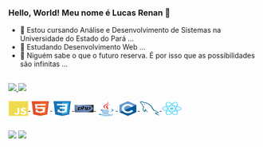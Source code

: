 ### Hello, World! Meu nome é Lucas Renan 👋


- 🔭 Estou cursando Análise e Desenvolvimento de Sistemas na Universidade do Estado do Pará ...
- 🤔 Estudando Desenvolvimento Web ...
- 💬 Niguém sabe o que o futuro reserva. É por isso que as possibilidades são infinitas ...
##

<div>
  <a href="https://github.com/luk3mn">
  <img height="180em" src="https://github-readme-stats.vercel.app/api?username=luk3mn&show_icons=true&theme=dracula&include_all_commits=true&count_private=true"/>
  <img height="180em" src="https://github-readme-stats.vercel.app/api/top-langs/?username=luk3mn&layout=compact&langs_count=7&theme=dracula"/>
</div>
  
<div style="display: inline_block"><br>
  <img align="center" alt="Luke-Js" height="30" width="40" src="https://raw.githubusercontent.com/devicons/devicon/master/icons/javascript/javascript-plain.svg">
  <img align="center" alt="Luke-HTML" height="30" width="40" src="https://raw.githubusercontent.com/devicons/devicon/master/icons/html5/html5-original.svg">
  <img align="center" alt="Luke-CSS" height="30" width="40" src="https://raw.githubusercontent.com/devicons/devicon/master/icons/css3/css3-original.svg">
  <img align="center" alt="Luke-PHP" height="30" width="40" src="https://raw.githubusercontent.com/devicons/devicon/master/icons/php/php-original.svg">
  <img align="center" alt="Luke-Java" height="30" width="40" src="https://raw.githubusercontent.com/devicons/devicon/master/icons/java/java-original.svg">
  <img align="center" alt="Luke-c" height="30" width="40" src="https://raw.githubusercontent.com/devicons/devicon/master/icons/c/c-original.svg">
  <img align="center" alt="Luke-MySql" height="30" width="40" src="https://raw.githubusercontent.com/devicons/devicon/master/icons/mysql/mysql-original.svg">
  <img align="center" alt="Luke-MySql" height="30" width="40" src="https://raw.githubusercontent.com/devicons/devicon/master/icons/react/react-original.svg">
  <!--<img align="right" alt="Luke-gif" src="https://magiagifs.com.br/wp-content/uploads/2019/08/gifs-anime5.gif">-->
</div>
  
##
  
<div> 
  <a href = "mailto:lucasnunes2030@gmail.com"><img src="https://img.shields.io/badge/-Gmail-%23333?style=for-the-badge&logo=gmail&logoColor=white" target="_blank"></a>
  <a href="https://www.linkedin.com/in/lucas-nunes-324822135" target="_blank"><img src="https://img.shields.io/badge/-LinkedIn-%230077B5?style=for-the-badge&logo=linkedin&logoColor=white" target="_blank"></a> 
</div>
